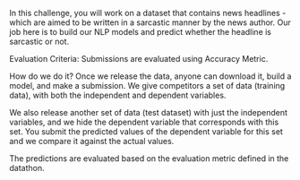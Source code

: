 In this challenge, you will work on a dataset that contains news headlines - which are aimed to be written in a sarcastic manner by the news author. Our job here is to build our NLP models and predict whether the headline is sarcastic or not.




Evaluation Criteria:
Submissions are evaluated using Accuracy Metric. 


How do we do it? 
Once we release the data, anyone can download it, build a model, and make a submission. We give competitors a set of data (training data), with both the independent and dependent variables.

We also release another set of data (test dataset) with just the independent variables, and we hide the dependent variable that corresponds with this set. You submit the predicted values of the dependent variable for this set and we compare it against the actual values. 

The predictions are evaluated based on the evaluation metric defined in the datathon.

 